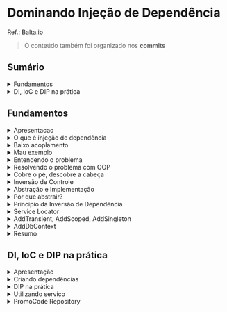 <h1>Dominando Injeção de Dependência</h1>

Ref.: Balta.io

> O conteúdo também foi organizado nos **commits**

<!--#region Sumário -->

<h2>Sumário</h2>

<!--#region Fundamentos -->

<details><summary>Fundamentos</summary>

<ul>
    <li><a href="#fund-apresentacao">Apresentação</a></li>
    <li><a href="#fund-oquee">O que é injeção de dependência</a></li>
    <li><a href="#fund-baixoacoplamento">Baixo acoplamento</a></li>
    <li><a href="#fund-mauexemplo">Mau exemplo</a></li>
    <li><a href="#fund-entendendo">Entendendo o problema</a></li>
    <li><a href="#fund-resolvendo">Resolvendo o problema com OOP</a></li>
    <li><a href="#fund-descobre">Cobre o pé, descobre a cabeça</a></li>
    <li><a href="#fund-inversao">Inversão de Controle</a></li>
    <li><a href="#fund-abstracao">Abstração e Implementação</a></li>
    <li><a href="#fund-por-que">Por que abstrair?</a></li>
    <li><a href="#fund-dip">Princípio da Inversão de Dependência</a></li>
    <li><a href="#fund-service-locator">Service Locator</a></li>    
    <li><a href="#fund-add">AddTransient, AddScoped, AddSingleton</a></li>    
    <li><a href="#fund-adddbcontext">AddDbContext</a></li>
    <li><a href="#fund-resumo">Resumo</a></li>    
</ul>

</details>

<!--#endregion -->

<!--#region DI, IoC e DIP na prática -->

<details><summary>DI, IoC e DIP na prática</summary>

<ul>
    <li><a href="#pratica-apresentacao">Apresentação</a></li>
    <li><a href="#pratica-criando">Criando dependências</a></li>    
    <li><a href="#pratica-dip">DIP na prática</a></li>    
    <li><a href="#pratica-servicos">Utilizando serviços</a></li>    
    <li><a href="#pratica-promocode">PromoCode Respository</a></li>    
</ul>

</details>

<!--#endregion -->

<!--#endregion -->

<!--#region Fundamentos -->

<h2 id="fund">Fundamentos</h2>

<!--#region Apresentação  -->

<details id="fund-apresentacao"><summary>Apresentacao</summary>

<br/>

Agenda:

- O que é DI (injeção de dependência)?
- O que é IoC (inversão de controle)?
- O que é DIP (princípio da inversão da dependência)?
- Como os itens acima se relacionam
- DI no ASP.NET

Sobre este curso:

- Devs ASP.NET/ .NET
- Buscam aprimorar a teoria
- Querem conhecer mais DI

```c#
var builder = WebApplication.CreateBuilder(args);
var app = builder.Build();

app.MagGet("/", () => "Dependency Injection!");

app.Run();
```

</details>

<!--#endregion -->

<!--#region O que é injeção de dependência  -->

<details id="fund-oquee"><summary>O que é injeção de dependência</summary>

<br/>

> Um termo bem confuso

Dependency Injection

- **Não é um padrão** (Design Pattern)
- Técnica que **implementa o IoC**
  - **IoC - Inversion of Control** (Inversão de Controle)
  - **DIP - Dependency Inversion Principle** (Princípio da Inversão de Dependência)
- Ajuda no baixo acoplamento
- Provê uma melhor divisão de responsabilidades
- O que eu preciso para trabalhar?
  - Quem vai me prover? Não importa.

</details>

<!--#endregion -->

<!--#region Baixo acoplamento -->

<details id="fund-baixoacoplamento"><summary>Baixo acoplamento</summary>

<br/>

- Imagina um sistema **grande**
- Cada pedacinho tem que **focar em uma coisa** (dividir para conquistar)
  - **Não dá** pra abraçar o mundo
- Tem que funcionar de forma **independente**
  - Fácil de **entender**
  - Fácil de dar **manutenção**
  - Se precisar **jogar fora e criar outro** é fácil

</details>

<!--#endregion -->

<!--#region Mau exemplo -->

<details id="fund-mauexemplo"><summary>Mau exemplo</summary>

<br/>

- Vamos tomar como base um pedido
- Recebe os parâmetros
- Processa o pedido

```c#
public class OrderController : Controller
{
  [Route("v1/orders")]
  [HttpPost]
  public async Task<string> Place(
    string customerId,
    string zipCode,
    string promoCode,
    int[] products
  )
  {
    // #1 - Recupera o cliente
    // #2 - Calcula o frete
    // #3 - Calcula o total dos produtos
    // #4 - Aplica o cupom de desconto
    // #5 - Gera o pedido
    // #6 - Calcula o total
    // #7 - Retorna
  }
}
```

```c#
// #1 - Recupera o cliente
Customer customer = null;
using (var conn = new SqlConnection("CONN_STRING"))
{
  customer = conn.Query<Customer>
    ("SELECT * FROM CUSTOMER WHERE ID=" + customerId)
    .FirstOrDefault();
}
```

```c#
// #2 - Calcula o frete
decimal deliveryFee = 0;
var request = new HttpRequestMessage(HttpMethod.Get,"URL/" + zipCode);
request.Headers.Add("Accept","application/json");
request.Headers.Add("User-Agent","HttpClientFactory-Sample");

using(HttpClient client = new HttpClient())
{
  var response = await client.SendAsync(request);
  if (response.IsSucessStatusCode)
  {
    deliveryFee = await response.Content.ReadAsAsync<decimal>();
  }
  else
  {
    // Caso não consiga obter a taxa de entrega o valor padrão é 5
    deliveryFee = 5;
  }
}
```

```c#
// #3 - Calcula o total dos produtos
decimal subTotal = 0;
for (int p = 0; p < products.Length; p++)
{
  var product = new Product();
  using (var conn = new SqlConnection("CONN_STRING"))
  {
    product = conn.Query<Product>
      ("SELECT * FROM PRODUCT WHERE ID=" + products[p])
      .FirstOrDefault();
  }
  subTotal += product.Price;
}
```

```c#
// #4 - Aplica o cupom de desconto
decimal discount = 0;
using (var conn = new SqlConnection("CONN_STRING"))
{
  var promo = conn.Query<PromoCode>
    ("SELECT * FROM PROMO_CODES WHERE CODE=" + promoCode)
    .FirstOrDefault();
  if (promo.ExpireDate > DateTime.Now)
  {
    discount = promo.Value;
  }
}
```

```c#
// #5 - Gera o pedido
var order = new Order();
order.Code = Guid.NewGuid().ToString().ToUpper().Substring(0,8);
order.Date = DateTime.Now;
order.DeliveryFee = deliveryFee;
order.Discount = discount;
order.Products = products;
order.SubTotal = subTotal;
```

```c#
// #6 - Calcula o total
order.Total = subtotal - discount + deliveryFee;
```

```c#
//#7 - Retorna
return $"Pedido {order.Code} gerado com sucesso!";
```

</details>

<!--#endregion -->

<!--#region Entendendo o problema -->

<details id="fund-entendendo"><summary>Entendendo o problema</summary>

<br/>

O problema:

- **Difícil** de ler
- **Difícil** de mudar
- Código **não é reusável**
- **Alto acoplamento**
- **Testes?** Pra quê?

```c#
public class OrderController : Controller
{
  [Route("v1/orders")]
  [HttpPost]
  public async Task<string> Place(
    string customerId,
    string zipCode,
    string promoCode,
    int[] products
  )
  {
    // #1 - Recupera o cliente
    Customer customer = null;
    using (var conn = new SqlConnection("CONN_STRING"))
    {
      customer = conn.Query<Customer>
        ("SELECT * FROM CUSTOMER WHERE ID=" + customerId)
        .FirstOrDefault();
    }

    // #2 - Calcula o frete
    decimal deliveryFee = 0;
    var request = new HttpRequestMessage(HttpMethod.Get,"URL/" + zipCode);
    request.Headers.Add("Accept","application/json");
    request.Headers.Add("User-Agent","HttpClientFactory-Sample");

    using(HttpClient client = new HttpClient())
    {
      var response = await client.SendAsync(request);
      if (response.IsSucessStatusCode)
      {
        deliveryFee = await response.Content.ReadAsAsync<decimal>();
      }
      else
      {
        // Caso não consiga obter a taxa de entrega o valor padrão é 5
        deliveryFee = 5;
      }
    }

    // #3 - Calcula o total dos produtos
    decimal subTotal = 0;
    for (int p = 0; p < products.Length; p++)
    {
      var product = new Product();
      using (var conn = new SqlConnection("CONN_STRING"))
      {
        product = conn.Query<Product>
          ("SELECT * FROM PRODUCT WHERE ID=" + products[p])
          .FirstOrDefault();
      }
      subTotal += product.Price;
    }

    // #4 - Aplica o cupom de desconto
    decimal discount = 0;
    using (var conn = new SqlConnection("CONN_STRING"))
    {
      var promo = conn.Query<PromoCode>
        ("SELECT * FROM PROMO_CODES WHERE CODE=" + promoCode)
        .FirstOrDefault();
      if (promo.ExpireDate > DateTime.Now)
      {
        discount = promo.Value;
      }
    }

    // #5 - Gera o pedido
    var order = new Order();
    order.Code = Guid.NewGuid().ToString().ToUpper().Substring(0,8);
    order.Date = DateTime.Now;
    order.DeliveryFee = deliveryFee;
    order.Discount = discount;
    order.Products = products;
    order.SubTotal = subTotal;

    // #6 - Calcula o total
    order.Total = subtotal - discount + deliveryFee;

    //#7 - Retorna
    return $"Pedido {order.Code} gerado com sucesso!";
  }
}

```

</details>

<!--#endregion -->

<!--#region Resolvendo o problema com OOP -->

<details id="fund-resolvendo"><summary>Resolvendo o problema com OOP</summary>

<br/>

Orientação a Objetos:

- **Abstração**, **encapsulamento**
  - **Simples** e direto
- Pedaços **pequenos**
- **Reusáveis**
- **Testáveis**
- **Legíveis**
- **Fácil** manutenção

Encapsular o código:

```c#
// #2 Calcular o frete

public class DeliveryService 
{
  public decimal GetDeliveryFee(string zipCode)
  {
    var request = new HttpRequestMessage(HttpMethod.Get, "URL/" + zipCode);
    request.Headers.Add("Accept","application/json");
    request.Headers.Add("User-Agent","HttpClientFactory-Sample");

    using (HttpClient client = new HttpClient())
    {
      var response = await client.SendAsync(request);
      if (response.IsSuccessStatusCode)
      {
        deliveryFee = await response.Content.ReadAsAsync<decimal>();
      }
      else
      {
        deliveryFee = 5;
      }
    }
  }
}
```

```c#
public class OrderController : Controller
{
  [Route("v1/orders")]
  [HttpPost]
  public async Task<string> Place(
    string customerId,
    string zipCode,
    string promoCode,
    int[] products
  )
  {
    ...
    var deliveryService = new DeliveryService();
    decimal deliveryFee = deliveryService.GetDeliveryFee(zipCode);
    ...
  }
}
```

</details>

<!--#endregion -->

<!--#region Cobre o pé, descobre a cabeça -->

<details id="fund-descobre"><summary>Cobre o pé, descobre a cabeça</summary>

<br/>

- Está **bem melhor**, mas...
- A **dependência** ainda existe
  - Só mudou de lugar
- Depende de **implementação**
  - Depender da **abstração**

</details>

<!--#endregion -->

<!--#region Inversão de Controle -->

<details id="fund-inversao"><summary>Inversão de Controle</summary>

<br/>

Inversion of Control

- **Inversão de Controle**
- **Externaliza** as responsabilidades
  - **Delega**
- **Cria uma dependência** externa
  - O controller não é mais **responsável** pelo cálculo do frete, agora ele **depende de um serviço**

```c#
public class OrderController : Controller
{
  private readonly DeliveryService _deliveryService;

  OrderController(DeliveryService deliveryService)
  {
    _deliveryService = deliveryService;
  }

  [Route("v1/orders")]
  [HttpPost]
  public async Task<string> Place (
    string customerId,
    string zipCode,
    string promoCode,
    int[] products
  )
  {
    ...
    decimal deliveryFee = _deliveryService.GetDeliveryFee(zipCode);
    ...
  }
}
```

```c#
[TestMethod]
public void ShouldPlaceAnOrder()
{
  var service = new DeliveryService();
  var controller = new OrderController(service);
  ...
}
```

</details>

<!--#endregion -->

<!--#region Abstração e Implementação -->

<details id="fund-abstracao"><summary>Abstração e Implementação</summary>

<br/>

Cobre o pé... descobre a cabeça

- Implementação
  - **Concreto**
  - **Materialização**
  - É o **"Como"**
- Abstração
  - **Contrato**
  - Só as **definições**
  - É o *"O que"**

</details>

<!--#endregion -->

<!--#region Por que abstrair? -->

<details id="fund-por-que"><summary>Por que abstrair?</summary>

<br/>

- **Facilita** as mudanças
  - Imagina um cenário crítico como a troca de um banco de dados
- **Testes de Unidade**
  - Não podem depender de banco, rede ou qualquer outra coisa externa
- Se você depende da abstração, **a implementação não importa**

</details>

<!--#endregion -->

<!--#region Princípio da Inversão de Dependência -->

<details id="fund-dip"><summary>Princípio da Inversão de Dependência</summary>

<br/>

**DIP - Dependency Inversion Principle**

- Princípio da **inversão de dependência**
- Depender de **abstrações** e não de **implementações**

```c#
public interface IDeliveryService
{
  decimal GetDeliveryFee(string zipCode);
}
```

```c#
public class DeliveryService : IDeliveryService
{
  public decimal GetDeliveryFee(string zipCode)
  {
    ...
  }
}
```

```c#
public class OrderController : Controller
{
  private readonly IDeliveryService _deliveryService;

  OrderController(IDeliveryService deliveryService)
  {
    _deliveryService = deliveryService;
  }
  ...
}
```

```c#
public FakeDeliveryService : IDeliveryService
{
  public decimal GetDeliveryFee(string zipCode)
  {
    return 10;
  }
}

[TestMethod]
public void ShouldPlaceAnOrder()
{
  IDeliveryService service = new FakeDeliveryService();
  var controller = new OrderController(service);  
  ...
}
```

</details>

<!--#endregion -->

<!--#region Service Locator -->

<details id="fund-service-locator"><summary>Service Locator</summary>

<br/>

Service Locator e DI no ASP.NET

- SL diz **como resolver** as dependências criadas
  - Funciona como um de-para
- Já temos um pronto no **ASP.NET**
  - Podemos utilizar outros

```c#
// Assim
builder.Services.AddTransient<IDeliveryFeeService, DeliveryFeeService>();
// ou
builder.Services.AddScoped<IDeliveryFeeService, DeliveryFeeService>();
// ou
builder.Services.AddSingleton<IDeliveryFeeService, DeliveryFeeService>();
```

</details>

<!--#endregion -->

<!--#region AddTransient, AddScoped, AddSingleton -->

<details id="fund-add"><summary>AddTransient, AddScoped, AddSingleton</summary>

<br/>

AddTransient

- Sempre cria uma **nova instância** do objeto
- Ideal para cenários onde queremos sempre um **novo objeto**

AddScoped

- Cria **um objeto** por transação (requisição)
- Se você chamar 2 ou mais serviços que dependem do **mesmo objeto**, a mesma instância será utilizada
- Ideal para cenários onde queremos **apenas um objeto** por requisição (banco)

Singleton

- Padrão que visa garantir **apenas uma instância** de um objeto para **aplicação toda**
- Um bom exemplo são as **configurações**
  - Uma vez carregadas, **ficam até a aplicação reiniciar**

AddSingleton

- Cria **um objeto** quando a aplicação inicia
- **Mantém este objeto** na memória até a aplicação parar ou reiniciar
- Sempre devolver a **mesma instância** deste objeto, com os mesmos valores
- **CUIDADO**

</details>

<!--#endregion -->

<!--#region AddDbContext -->

<details id="fund-adddbcontext"><summary>AddDbContext</summary>

<br/>

- Item **especial** do tipo **Scoped**
- Utilizado exclusivamente com **Entity Framework**
- Garante que a conexão só dura **até o fim da requisição**

```c#
builder
  .Services
  .AddDbContext<BlogDataContext>(x => x.UseSqlServer(connStr));
```

</details>

<!--#endregion -->

<!--#region Resumo -->

<details id="fund-resumo"><summary>Resumo</summary>

<br/>

- **DI** (técnica que aplica IoC)
- **IoC** (padrão de design, desacoplamento)
- **DIP** (príncipio, depender das abstrações)
- **Service Locator** (de-para)

</details>

<!--#endregion -->

<!--#endregion -->

<!--#region DI, IoC e DIP na prática -->

<h2 id="pratica">DI, IoC e DIP na prática</h2>

<!--#region Apresentação -->

<details id="pratica-apresentacao"><summary>Apresentação</summary>

<br/>

[Projeto 1](./Projetos/Projeto%201/)

</details>

<!--#endregion -->

<!--#region Criando dependências -->

<details id="pratica-criando"><summary>Criando dependências</summary>

<br/>

[Projeto 1](./Projetos/Projeto%201/)

Refatoração do bloco #1 existente no **OrderController**:

```c#
        ...
        // #1 - Recupera o cliente
        Customer customer = null;
        await using (var conn = new SqlConnection("CONN_STRING"))
        {
            const string query = "SELECT [Id], [Name], [Email] FROM CUSTOMER WHERE ID=@id";
            customer = await conn.QueryFirstAsync<Customer>(query, new { id = customerId });
        }
        ...
```

Criação de um novo item **Repositories/CustomerRepository.cs**:

```c#
using Dapper;
using DependencyStore.Models;
using Microsoft.Data.SqlClient;

namespace DependencyStore.Repositories;

public class CustomerRepository
{
    private readonly SqlConnection _connection;

    public CustomerRepository(SqlConnection connection)
        => _connection = connection;

    public async Task<Customer?> GetByIdAsync(string customerId)
    {
        const string query = "SELECT [Id], [Name], [Email] FROM CUSTOMER WHERE ID=@id";
        return await _connection
            .QueryFirstOrDefaultAsync<Customer>(query, new 
            { 
                id = customerId 
            });

    }
}
```

</details>

<!--#endregion -->

<!--#region DIP na prática -->

<details id="pratica-dip"><summary>DIP na prática</summary>

<br/>

[Projeto 1](./Projetos/Projeto%201/)

Criação de um novo item **Repositories/Contracts/ICustomerRepository.cs**:

```c#
using DependencyStore.Models;

namespace DependencyStore.Repositories.Contracts;

public interface ICustomerRepository
{
    Task<Customer?> GetByIdAsync(string customerId);
}
```

**CustomerRepository** passa a implementar a interface:

```c#
...
public class CustomerRepository : ICustomerRepository
...
```

Refatoração do **OrderController**:

```c#
public class OrderController : ControllerBase
{
    private readonly ICustomerRepository _customerRepository;

    public OrderController(ICustomerRepository customerRepository)
    {
        _customerRepository = customerRepository;
    }

    [Route("v1/orders")]
    [HttpPost]
    public async Task<IActionResult> Place(string customerId, string zipCode, string promoCode, int[] products)
    {
        // #1 - Recupera o cliente
        Customer? customer = await _customerRepository.GetByIdAsync(customerId);
        if (customer == null)
            return NotFound();
        
        ...
```

</details>

<!--#endregion -->

<!--#region Utilizando serviço -->

<details id="pratica-servicos"><summary>Utilizando serviço</summary>

<br/>

[Projeto 1](./Projetos/Projeto%201/)

Refatoração do bloco #2 existente no **OrderController**:

```c#
...
        // #2 - Calcula o frete
        decimal deliveryFee = 0;
        var client = new RestClient("https://consultafrete.io/cep/");
        var request = new RestRequest()
            .AddJsonBody(new
            {
                zipCode
            });
        deliveryFee = await client.PostAsync<decimal>(request, new CancellationToken());
        // Nunca é menos que R$ 5,00
        if (deliveryFee < 5)
            deliveryFee = 5;
...
```

Criação do item **Services/Contracts/IDeliveryFeeService.cs**:

```c#
namespace DependencyStore.Services.Contracts;

public interface IDeliveryFeeService
{
    Task<decimal> GetDeliveryFeeAsync(string zipCode);
}
```


Criação do item **Services/DeliveryFeeService.cs**

```c#
using DependencyStore.Services.Contracts;
using RestSharp;

namespace DependencyStore.Services
{
    public class DeliveryFeeService : IDeliveryFeeService
    {
        public async Task<decimal> GetDeliveryFeeAsync(string zipCode)
        {
            var client = new RestClient("https://consultafrete.io/cep/");
            var request = new RestRequest()
                .AddJsonBody(new
                {
                    ZipCode = zipCode
                });
            var response = await client.PostAsync<decimal>(request);
            return response < 5 ? 5 : response;
        }
    }
}
```

Inserção da nova dependência no **OrderController**:

```c#
...

public class OrderController : ControllerBase
{
    private readonly ICustomerRepository _customerRepository;
    private readonly IDeliveryFeeService _deliveryFeeService;

    public OrderController(
        ICustomerRepository customerRepository,
        IDeliveryFeeService deliveryFeeService)
    {
        _customerRepository = customerRepository;
        _deliveryFeeService = deliveryFeeService;
    }

    [Route("v1/orders")]
    [HttpPost]
    public async Task<IActionResult> Place(string customerId, string zipCode, string promoCode, int[] products)
    {
        ...

        // #2 - Calcula o frete
        decimal deliveryFee = await _deliveryFeeService.GetDeliveryFeeAsync(zipCode);

        ...
```

</details>

<!--#endregion -->

<!--#region PromoCode Repository -->

<details id="pratica-promocode"><summary>PromoCode Repository</summary>

<br/>

[Projeto 1](./Projetos/Projeto%201/)

Criação de um novo item **Repositories/Contracts/IPromoCodeRepository.cs**:

```c#
using DependencyStore.Models;

namespace DependencyStore.Repositories.Contracts;

public interface IPromoCodeRepository
{
    Task<PromoCode?> GetPromoCodeAsync(string promoCode);
}
```

Criação de um novo item **Repositories/PromoCodeRepository.cs**:

```c#
using Dapper;
using DependencyStore.Models;
using DependencyStore.Repositories.Contracts;
using Microsoft.Data.SqlClient;

namespace DependencyStore.Repositories;

public class PromoCodeRepository : IPromoCodeRepository
{
    private readonly SqlConnection _connection;

    public PromoCodeRepository(SqlConnection connection)
        => _connection = connection;

    public async Task<PromoCode?> GetPromoCodeAsync(string promoCode)
    {
        var query = $"SELECT * FROM PROMO_CODES WHERE CODE={promoCode}";
        return await _connection.QueryFirstOrDefaultAsync<PromoCode>(query);
    }
}
```

Refatoração do **OrderController**:

```c#
...

public class OrderController : ControllerBase
{
    private readonly ICustomerRepository _customerRepository;
    private readonly IDeliveryFeeService _deliveryFeeService;
    private readonly IPromoCodeRepository _promoCodeRespository;

    public OrderController(
        ICustomerRepository customerRepository,
        IDeliveryFeeService deliveryFeeService,
        IPromoCodeRepository promoCodeRespository)
    {
        _customerRepository = customerRepository;
        _deliveryFeeService = deliveryFeeService;
        _promoCodeRespository = promoCodeRespository;
    }

    [Route("v1/orders")]
    [HttpPost]
    public async Task<IActionResult> Place(string customerId, string zipCode, string promoCode, int[] products)
    {
        ...

        PromoCode? cupom = await _promoCodeRespository.GetPromoCodeAsync(promoCode);
        
        ...
```

<!--#endregion -->

<!--#endregion -->
